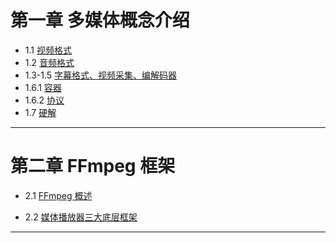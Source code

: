 # 第一章 多媒体概念介绍

- 1.1 [视频格式](https://github.com/xjh093/ReadingNotes/blob/master/Books/%E3%80%8AFFmpeg%E5%9F%BA%E7%A1%80%E5%BA%93%E7%BC%96%E7%A8%8B%E5%BC%80%E5%8F%91%E3%80%8B/Part01/1.1.md)
- 1.2 [音频格式](https://github.com/xjh093/ReadingNotes/blob/master/Books/%E3%80%8AFFmpeg%E5%9F%BA%E7%A1%80%E5%BA%93%E7%BC%96%E7%A8%8B%E5%BC%80%E5%8F%91%E3%80%8B/Part01/1.2.md)
- 1.3-1.5 [字幕格式、视频采集、编解码器](https://github.com/xjh093/ReadingNotes/blob/master/Books/%E3%80%8AFFmpeg%E5%9F%BA%E7%A1%80%E5%BA%93%E7%BC%96%E7%A8%8B%E5%BC%80%E5%8F%91%E3%80%8B/Part01/1.3-1.5.md)
- 1.6.1 [容器](https://github.com/xjh093/ReadingNotes/blob/master/Books/%E3%80%8AFFmpeg%E5%9F%BA%E7%A1%80%E5%BA%93%E7%BC%96%E7%A8%8B%E5%BC%80%E5%8F%91%E3%80%8B/Part01/1.6.1.md)
- 1.6.2 [协议](https://github.com/xjh093/ReadingNotes/blob/master/Books/%E3%80%8AFFmpeg%E5%9F%BA%E7%A1%80%E5%BA%93%E7%BC%96%E7%A8%8B%E5%BC%80%E5%8F%91%E3%80%8B/Part01/1.6.2.md)
- 1.7 [硬解](https://github.com/xjh093/ReadingNotes/blob/master/Books/%E3%80%8AFFmpeg%E5%9F%BA%E7%A1%80%E5%BA%93%E7%BC%96%E7%A8%8B%E5%BC%80%E5%8F%91%E3%80%8B/Part01/1.7.md)

---

# 第二章 FFmpeg 框架

- 2.1 [FFmpeg 概述]()

- 2.2 [媒体播放器三大底层框架]()

---
